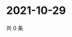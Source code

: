 # 2021-10-29

共 0 条

<!-- BEGIN WEIBO -->
<!-- 最后更新时间 Fri Oct 29 2021 18:09:33 GMT+0800 (China Standard Time) -->

<!-- END WEIBO -->
